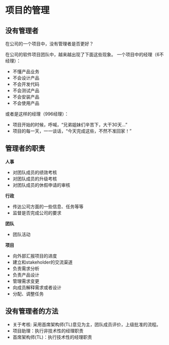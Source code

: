 # 项目的管理

## 没有管理者

在公司的一个项目中，没有管理者是否更好？

在公司的软件项目团队中，越来越出现了下面这些现象。
一个项目中的经理（6不经理）：
- 不懂产品业务
- 不会设计产品
- 不会开发代码
- 不会测试产品
- 不会安装产品
- 不会使用产品

或者是这样的经理（996经理）：
- 项目开始的时候，呼喊，“兄弟姐妹们辛苦下，大干30天...”
- 项目的每一天，一一谈话，“今天完成这些，不然不准回家！”

## 管理者的职责

**人事**
- 对团队成员的绩效考核
- 对团队成员的升级考核
- 对团队成员的休假申请的审核

**行政**
- 传达公司方面的一些信息、任务等等
- 监督是否完成公司的要求

**团队**
- 团队活动

**项目**
- 向外部汇报项目的进度
- 建立和stakeholder的交流渠道
- 负责需求分析
- 负责产品设计
- 管理需求变更
- 向成员解释需求或者设计
- 分配、调整任务

## 没有管理者的方法

- 关于考核:
  采用首席架构师(TL)意见为主，团队成员评价，上级批准的流程。
- 项目助理：执行非技术性的经理职责
- 首席架构师(TL)：执行技术性的经理职责
